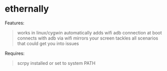# ethernally


Features:
>works in linux/cygwin
>automatically adds wifi adb connection at boot
>connects with adb via wifi
>mirrors your screen
>tackles all scenarios that could get you into issues


Requires:
>scrpy installed or set to system PATH

